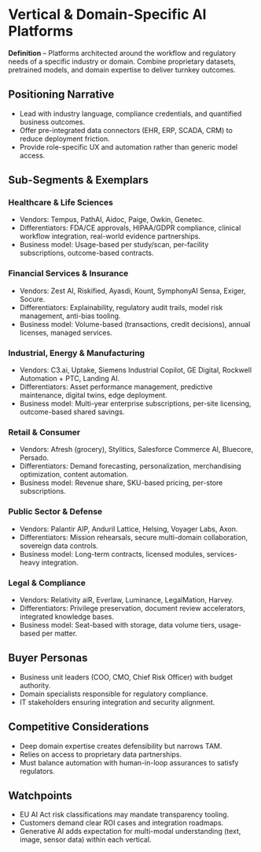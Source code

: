 # Vertical & Domain-Specific AI Platforms

**Definition** – Platforms architected around the workflow and regulatory needs of a specific industry or domain. Combine proprietary datasets, pretrained models, and domain expertise to deliver turnkey outcomes.

## Positioning Narrative

- Lead with industry language, compliance credentials, and quantified business outcomes.
- Offer pre-integrated data connectors (EHR, ERP, SCADA, CRM) to reduce deployment friction.
- Provide role-specific UX and automation rather than generic model access.

## Sub-Segments & Exemplars

### Healthcare & Life Sciences
- Vendors: Tempus, PathAI, Aidoc, Paige, Owkin, Genetec.
- Differentiators: FDA/CE approvals, HIPAA/GDPR compliance, clinical workflow integration, real-world evidence partnerships.
- Business model: Usage-based per study/scan, per-facility subscriptions, outcome-based contracts.

### Financial Services & Insurance
- Vendors: Zest AI, Riskified, Ayasdi, Kount, SymphonyAI Sensa, Exiger, Socure.
- Differentiators: Explainability, regulatory audit trails, model risk management, anti-bias tooling.
- Business model: Volume-based (transactions, credit decisions), annual licenses, managed services.

### Industrial, Energy & Manufacturing
- Vendors: C3.ai, Uptake, Siemens Industrial Copilot, GE Digital, Rockwell Automation + PTC, Landing AI.
- Differentiators: Asset performance management, predictive maintenance, digital twins, edge deployment.
- Business model: Multi-year enterprise subscriptions, per-site licensing, outcome-based shared savings.

### Retail & Consumer
- Vendors: Afresh (grocery), Stylitics, Salesforce Commerce AI, Bluecore, Persado.
- Differentiators: Demand forecasting, personalization, merchandising optimization, content automation.
- Business model: Revenue share, SKU-based pricing, per-store subscriptions.

### Public Sector & Defense
- Vendors: Palantir AIP, Anduril Lattice, Helsing, Voyager Labs, Axon.
- Differentiators: Mission rehearsals, secure multi-domain collaboration, sovereign data controls.
- Business model: Long-term contracts, licensed modules, services-heavy integration.

### Legal & Compliance
- Vendors: Relativity aiR, Everlaw, Luminance, LegalMation, Harvey.
- Differentiators: Privilege preservation, document review accelerators, integrated knowledge bases.
- Business model: Seat-based with storage, data volume tiers, usage-based per matter.

## Buyer Personas

- Business unit leaders (COO, CMO, Chief Risk Officer) with budget authority.
- Domain specialists responsible for regulatory compliance.
- IT stakeholders ensuring integration and security alignment.

## Competitive Considerations

- Deep domain expertise creates defensibility but narrows TAM.
- Relies on access to proprietary data partnerships.
- Must balance automation with human-in-loop assurances to satisfy regulators.

## Watchpoints

- EU AI Act risk classifications may mandate transparency tooling.
- Customers demand clear ROI cases and integration roadmaps.
- Generative AI adds expectation for multi-modal understanding (text, image, sensor data) within each vertical.
